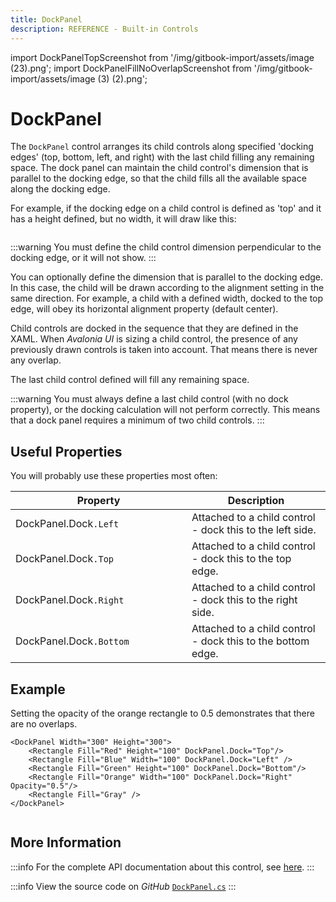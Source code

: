 ```yaml
---
title: DockPanel
description: REFERENCE - Built-in Controls
---
```


import DockPanelTopScreenshot from '/img/gitbook-import/assets/image (23).png';
import DockPanelFillNoOverlapScreenshot from '/img/gitbook-import/assets/image (3) (2).png'; 

# DockPanel

The `DockPanel` control arranges its child controls along specified 'docking edges' (top, bottom, left, and right) with the last child filling any remaining space. The dock panel can maintain the child control's dimension that is parallel to the docking edge, so that the child fills all the available space along the docking edge.

For example, if the docking edge on a child control is defined as 'top' and it has a height defined, but no width, it will draw like this:

<img src="/img/gitbook-import/assets/image (23).png" alt=""/>

:::warning
You must define the child control dimension perpendicular to the docking edge, or it will not show.
:::

You can optionally define the dimension that is parallel to the docking edge. In this case, the child will be drawn according to the alignment setting in the same direction. For example, a child with a defined width, docked to the top edge, will obey its horizontal alignment property (default center).

Child controls are docked in the sequence that they are defined in the XAML. When _Avalonia UI_ is sizing a child control, the presence of any previously drawn controls is taken into account. That means there is never any overlap.

The last child control defined will fill any remaining space.

:::warning
You must always define a last child control (with no dock property), or the docking calculation will not perform correctly. This means that a dock panel requires a minimum of two child controls.
:::

## Useful Properties

You will probably use these properties most often:

<table><thead><tr><th width="266">Property</th><th>Description</th></tr></thead><tbody><tr><td>DockPanel.Dock<code>.Left</code></td><td>Attached to a child control - dock this to the left side.</td></tr><tr><td>DockPanel.Dock<code>.Top</code></td><td>Attached to a child control - dock this to the top edge.</td></tr><tr><td>DockPanel.Dock<code>.Right</code></td><td>Attached to a child control - dock this to the right side.</td></tr><tr><td>DockPanel.Dock<code>.Bottom</code></td><td>Attached to a child control - dock this to the bottom edge.</td></tr></tbody></table>

## Example

Setting the opacity of the orange rectangle to 0.5 demonstrates that there are no overlaps.

```markup
<DockPanel Width="300" Height="300">
    <Rectangle Fill="Red" Height="100" DockPanel.Dock="Top"/>
    <Rectangle Fill="Blue" Width="100" DockPanel.Dock="Left" />
    <Rectangle Fill="Green" Height="100" DockPanel.Dock="Bottom"/>
    <Rectangle Fill="Orange" Width="100" DockPanel.Dock="Right" Opacity="0.5"/>
    <Rectangle Fill="Gray" />
</DockPanel>
```

<img src={DockPanelFillNoOverlapScreenshot} alt="" />

## More Information

:::info
For the complete API documentation about this control, see [here](http://reference.avaloniaui.net/api/Avalonia.Controls/DockPanel/).
:::

:::info
View the source code on _GitHub_ [`DockPanel.cs`](https://github.com/AvaloniaUI/Avalonia/blob/master/src/Avalonia.Controls/DockPanel.cs)
:::
